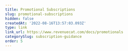 ```yaml
---
title: Promotional Subscriptions
slug: promotional-subscriptions
hidden: false
createdAt: '2022-08-16T13:57:03.093Z'
type: link
link_url: https://www.revenuecat.com/docs/promotionals
categorySlug: subscription-guidance
order: 5
---
```


